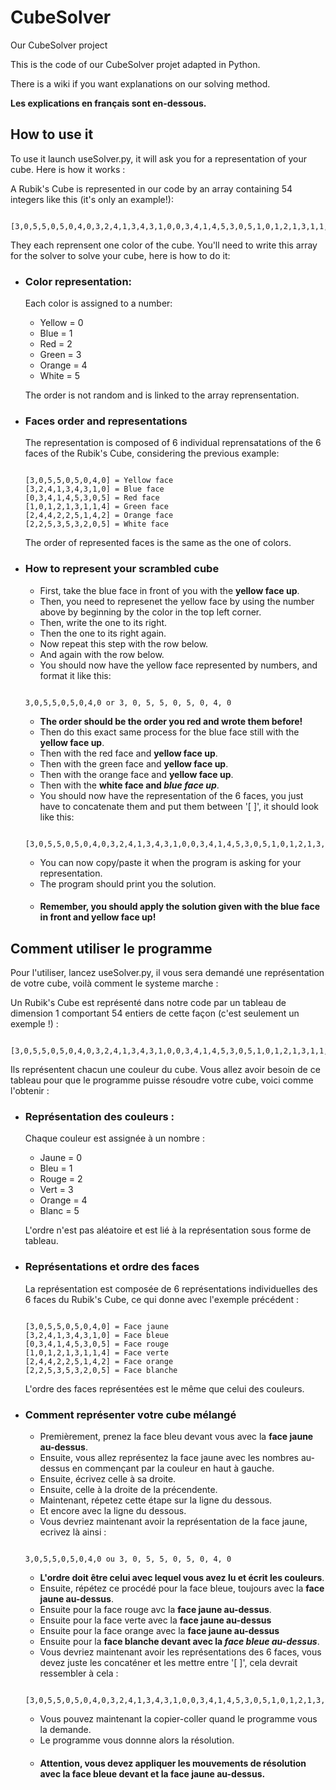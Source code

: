 # CubeSolver
Our CubeSolver project

This is the code of our CubeSolver projet adapted in Python.

There is a wiki if you want explanations on our solving method.

**Les explications en français sont en-dessous.**

## How to use it

To use it launch useSolver.py, it will ask you for a representation of your cube. Here is how it works :

A Rubik's Cube is represented in our code by an array containing 54 integers like this (it's only an example!):
```

[3,0,5,5,0,5,0,4,0,3,2,4,1,3,4,3,1,0,0,3,4,1,4,5,3,0,5,1,0,1,2,1,3,1,1,4,2,4,4,2,2,5,1,4,2,2,2,5,3,5,3,2,0,5]

```
They each reprensent one color of the cube.
You'll need to write this array for the solver to solve your cube, here is how to do it:
- ### Color representation:
  Each color is assigned to a number:
  
  - Yellow = 0
  - Blue = 1
  - Red = 2
  - Green = 3
  - Orange = 4
  - White = 5
  
  The order is not random and is linked to the array reprensentation.
- ### Faces order and representations
  The representation is composed of 6 individual reprensatations of the 6 faces of the Rubik's Cube, considering the previous example:
  ```
  
  [3,0,5,5,0,5,0,4,0] = Yellow face
  [3,2,4,1,3,4,3,1,0] = Blue face
  [0,3,4,1,4,5,3,0,5] = Red face
  [1,0,1,2,1,3,1,1,4] = Green face
  [2,4,4,2,2,5,1,4,2] = Orange face
  [2,2,5,3,5,3,2,0,5] = White face
  
  ```
  The order of represented faces is the same as the one of colors.
- ### How to represent your scrambled cube
  - First, take the blue face in front of you with the **yellow face up**.
  - Then, you need to represenet the yellow face by using the number above by beginning by the color in the top left corner.
  - Then, write the one to its right.
  - Then the one to its right again.
  - Now repeat this step with the row below.
  - And again with the row below.
  - You should now have the yellow face represented by numbers, and format it like this:
  ```
  
  3,0,5,5,0,5,0,4,0 or 3, 0, 5, 5, 0, 5, 0, 4, 0
  
  ```
  - **The order should be the order you red and wrote them before!**
  - Then do this exact same process for the blue face still with the **yellow face up**.
  - Then with the red face and **yellow face up**.
  - Then with the green face and **yellow face up**.
  - Then with the orange face and **yellow face up**.
  - Then with the **white face and _blue face up_**.
  - You should now have the representation of the 6 faces, you just have to concatenate them and put them between '[ ]', it should look like this:
  ```

  [3,0,5,5,0,5,0,4,0,3,2,4,1,3,4,3,1,0,0,3,4,1,4,5,3,0,5,1,0,1,2,1,3,1,1,4,2,4,4,2,2,5,1,4,2,2,2,5,3,5,3,2,0,5]

  ```
  - You can now copy/paste it when the program is asking for your representation.
  - The program should print you the solution.
  - #### Remember, you should apply the solution given with the blue face in front and yellow face up!
  
## Comment utiliser le programme

Pour l'utiliser, lancez useSolver.py, il vous sera demandé une représentation de votre cube, voilà comment le systeme marche :

Un Rubik's Cube est représenté dans notre code par un tableau de dimension 1 comportant 54 entiers de cette façon (c'est seulement un exemple !) :
```

[3,0,5,5,0,5,0,4,0,3,2,4,1,3,4,3,1,0,0,3,4,1,4,5,3,0,5,1,0,1,2,1,3,1,1,4,2,4,4,2,2,5,1,4,2,2,2,5,3,5,3,2,0,5]

```
Ils représentent chacun une couleur du cube.
Vous allez avoir besoin de ce tableau pour que le programme puisse résoudre votre cube, voici comme l'obtenir :
- ### Représentation des couleurs :
  Chaque couleur est assignée à un nombre :
  
  - Jaune = 0
  - Bleu = 1
  - Rouge = 2
  - Vert = 3
  - Orange = 4
  - Blanc = 5
  
  L'ordre n'est pas aléatoire et est lié à la représentation sous forme de tableau.
- ### Représentations et ordre des faces
  La représentation est composée de 6 représentations individuelles des 6 faces du Rubik's Cube, ce qui donne avec l'exemple précédent :
  ```
  
  [3,0,5,5,0,5,0,4,0] = Face jaune
  [3,2,4,1,3,4,3,1,0] = Face bleue
  [0,3,4,1,4,5,3,0,5] = Face rouge
  [1,0,1,2,1,3,1,1,4] = Face verte
  [2,4,4,2,2,5,1,4,2] = Face orange
  [2,2,5,3,5,3,2,0,5] = Face blanche
  
  ```
  L'ordre des faces représentées est le même que celui des couleurs.
- ### Comment représenter votre cube mélangé
  - Premièrement, prenez la face bleu devant vous avec la **face jaune au-dessus**.
  - Ensuite, vous allez représentez la face jaune avec les nombres au-dessus en commençant par la couleur en haut à gauche.
  - Ensuite, écrivez celle à sa droite.
  - Ensuite, celle à la droite de la précendente.
  - Maintenant, répetez cette étape sur la ligne du dessous.
  - Et encore avec la ligne du dessous.
  - Vous devriez maintenant avoir la représentation de la face jaune, ecrivez là ainsi :
  ```
  
  3,0,5,5,0,5,0,4,0 ou 3, 0, 5, 5, 0, 5, 0, 4, 0
  
  ```
  - **L'ordre doit être celui avec lequel vous avez lu et écrit les couleurs**.
  - Ensuite, répétez ce procédé pour la face bleue, toujours avec la **face jaune au-dessus**.
  - Ensuite pour la face rouge avc la **face jaune au-dessus**.
  - Ensuite pour la face verte avec la **face jaune au-dessus**
  - Ensuite pour la face orange avec la **face jaune au-dessus**
  - Ensuite pour la **face blanche devant avec la _face bleue au-dessus_**.
  - Vous devriez maintenant avoir les représentations des 6 faces, vous devez juste les concaténer et les mettre entre '[ ]', cela devrait ressembler à cela :
  ```

  [3,0,5,5,0,5,0,4,0,3,2,4,1,3,4,3,1,0,0,3,4,1,4,5,3,0,5,1,0,1,2,1,3,1,1,4,2,4,4,2,2,5,1,4,2,2,2,5,3,5,3,2,0,5]

  ```
  - Vous pouvez maintenant la copier-coller quand le programme vous la demande.
  - Le programme vous donnne alors la résolution.
  - #### Attention, vous devez appliquer les mouvements de résolution avec la face bleue devant et la face jaune au-dessus.
